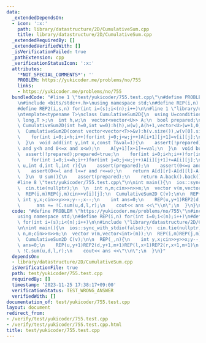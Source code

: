 ```yaml
---
data:
  _extendedDependsOn:
  - icon: ':x:'
    path: library/datastructure/2D/CumulativeSum.cpp
    title: library/datastructure/2D/CumulativeSum.cpp
  _extendedRequiredBy: []
  _extendedVerifiedWith: []
  _isVerificationFailed: true
  _pathExtension: cpp
  _verificationStatusIcon: ':x:'
  attributes:
    '*NOT_SPECIAL_COMMENTS*': ''
    PROBLEM: https://yukicoder.me/problems/no/755
    links:
    - https://yukicoder.me/problems/no/755
  bundledCode: "#line 1 \"test/yukicoder/755.test.cpp\"\n#define PROBLEM \"https://yukicoder.me/problems/no/755\"\
    \n#include <bits/stdc++.h>\nusing namespace std;\n#define REP(i,n) for(int i=0;i<(n);i++)\n\
    #define REP2(i,s,n) for(int i=(s);i<(n);i++)\n\n#line 1 \"library/datastructure/2D/CumulativeSum.cpp\"\
    \ntemplate<typename T>\nclass CumulativeSum2D{\n  using U=conditional_t< is_same_v<T,int>,long\
    \ long,T >;\n  int h,w;\n  vector<vector<U>> A;\n  bool prepared;\npublic:\n \
    \ CumulativeSum2D(int h=0,int w=0):h(h),w(w),A(h+1,vector<U>(w+1,0)),prepared(false){}\n\
    \  CumulativeSum2D(const vector<vector<T>>&v):h(v.size()),w(v[0].size()),A(h+1,vector<U>(w+1,0)),prepared(false){\n\
    \    for(int i=0;i<h;i++)for(int j=0;j<w;j++)A[i+1][j+1]=v[i][j];\n    build();\n\
    \  }\n  void add(int y,int x,const T&val=1){\n    assert(!prepared);\n    assert(0<=y\
    \ and y<h and 0<=x and x<w);\n    A[y+1][x+1]+=val;\n  }\n  void build(){\n  \
    \  assert(!prepared);prepared=true;\n    for(int i=0;i<h;i++)for(int j=0;j<=w;j++)A[i+1][j]+=A[i][j];\n\
    \    for(int i=0;i<=h;i++)for(int j=0;j<w;j++)A[i][j+1]+=A[i][j];\n  }\n  U sum(int\
    \ u,int d,int l,int r){\n    assert(prepared);\n    assert(0<=u and u<=d and u<=h);\n\
    \    assert(0<=l and l<=r and r<=w);\n    return A[d][r]-A[d][l]-A[u][r]+A[u][l];\n\
    \  }\n  U sum(){\n    assert(prepared);\n    return A.back().back();\n  }\n};\n\
    #line 8 \"test/yukicoder/755.test.cpp\"\n\nint main(){\n  ios::sync_with_stdio(false);\n\
    \  cin.tie(nullptr);\n  \n  int n,m;cin>>n>>m;\n  vector v(m,vector<int>(m));\n\
    \  REP(i,m)REP(j,m)cin>>v[i][j];\n  CumulativeSum2D C(v);\n\n  REP(_,n){\n   \
    \ int y,x;cin>>y>>x;y--;x--;\n    int ans=0;\n    REP(u,y+1)REP2(d,y+1,m+1)REP(l,x+1)REP2(r,x+1,m+1)\n\
    \      ans += !C.sum(u,d,l,r);\n    cout<< ans <<\"\\n\";\n  }\n}\n"
  code: "#define PROBLEM \"https://yukicoder.me/problems/no/755\"\n#include <bits/stdc++.h>\n\
    using namespace std;\n#define REP(i,n) for(int i=0;i<(n);i++)\n#define REP2(i,s,n)\
    \ for(int i=(s);i<(n);i++)\n\n#include \"library/datastructure/2D/CumulativeSum.cpp\"\
    \n\nint main(){\n  ios::sync_with_stdio(false);\n  cin.tie(nullptr);\n  \n  int\
    \ n,m;cin>>n>>m;\n  vector v(m,vector<int>(m));\n  REP(i,m)REP(j,m)cin>>v[i][j];\n\
    \  CumulativeSum2D C(v);\n\n  REP(_,n){\n    int y,x;cin>>y>>x;y--;x--;\n    int\
    \ ans=0;\n    REP(u,y+1)REP2(d,y+1,m+1)REP(l,x+1)REP2(r,x+1,m+1)\n      ans +=\
    \ !C.sum(u,d,l,r);\n    cout<< ans <<\"\\n\";\n  }\n}"
  dependsOn:
  - library/datastructure/2D/CumulativeSum.cpp
  isVerificationFile: true
  path: test/yukicoder/755.test.cpp
  requiredBy: []
  timestamp: '2023-11-25 17:38:17+09:00'
  verificationStatus: TEST_WRONG_ANSWER
  verifiedWith: []
documentation_of: test/yukicoder/755.test.cpp
layout: document
redirect_from:
- /verify/test/yukicoder/755.test.cpp
- /verify/test/yukicoder/755.test.cpp.html
title: test/yukicoder/755.test.cpp
---
```

